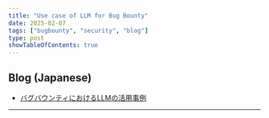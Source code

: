 ```yaml
---
title: "Use case of LLM for Bug Bounty"
date: 2025-02-07
tags: ["bugbounty", "security", "blog"]
type: post
showTableOfContents: true
---
```


## Blog (Japanese)
- [バグバウンティにおけるLLMの活用事例](https://scgajge12.hatenablog.com/entry/bugbounty_llm)

---
